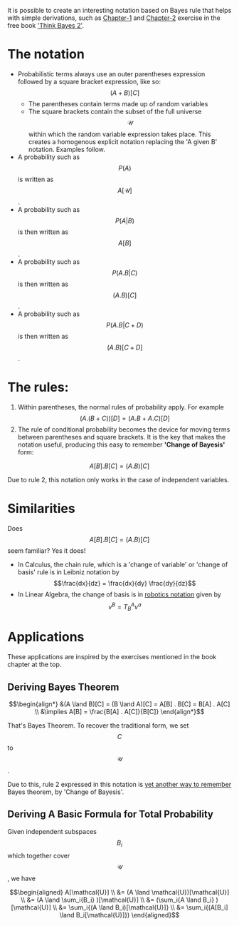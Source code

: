 <script type="text/javascript" id="MathJax-script" async
  src="https://cdn.jsdelivr.net/npm/mathjax@3/es5/tex-mml-chtml.js">
</script>

It is possible to create an interesting notation based on Bayes rule that helps with simple derivations, such as [Chapter-1](https://colab.research.google.com/github/AllenDowney/ThinkBayes2/blob/master/notebooks/chap01.ipynb) and [Chapter-2](https://colab.research.google.com/github/AllenDowney/ThinkBayes2/blob/master/notebooks/chap02.ipynb) exercise in the free book ['Think Bayes 2'](https://allendowney.github.io/ThinkBayes2/).

# The notation
  - Probabilistic terms always use an outer parentheses expression followed by a square bracket expression, like so: $$(A + B)[C]$$
    - The parentheses contain terms made up of random variables
    - The square brackets contain the subset of the full universe $$\mathcal{U}$$ within which the random variable expression takes place. This creates a homogenous explicit notation replacing the 'A given B' notation. Examples follow.
  - A probability such as $$P(A)$$ is written as $$A[\mathcal{U}]$$. 
  - A probability such as $$P(A | B)$$ is then written as $$A[B]$$.
  - A probability such as $$P(A.B | C)$$ is then written as $$(A . B)[C]$$.
  - A probability such as $$P(A.B | C+D)$$ is then written as $$(A . B)[C + D]$$.
 
# The rules:
  1. Within parentheses, the normal rules of probability apply. For example $$(A . (B + C))[D] =  (A . B + A . C)[D]$$
  2. The rule of conditional probability becomes the device for moving terms between parentheses and square brackets. It is the key that makes the notation useful, producing this easy to remember **'Change of Bayesis'** form:
  
  $$ A[B] . B[C] = (A . B)[C] $$

Due to rule 2, this notation only works in the case of independent variables. 

# Similarities

Does $$ A[B] . B[C] = (A . B)[C] $$ seem familiar? Yes it does!

* In Calculus, the chain rule, which is a 'change of variable' or 'change of basis' rule is in Leibniz notation by $$\frac{dx}{dz} = \frac{dx}{dy} \frac{dy}{dz}$$
* In Linear Algebra, the change of basis is in [robotics notation](https://www.cs.columbia.edu/~allen/F17/NOTES/frames2.pdf) given by $$v^B = T^A_B v^a$$

# Applications

These applications are inspired by the exercises mentioned in the book chapter at the top.

## Deriving Bayes Theorem

$$\begin{align*} 
&(A \land B)[C] = (B \land A)[C] = A[B] . B[C] = B[A] . A[C] 
\\ &\implies A[B] = \frac{B[A] . A[C]}{B[C]}
\end{align*}$$

That's Bayes Theorem. To recover the traditional form, we set $$C$$ to $$\mathcal{U}$$. 

Due to this, rule 2 expressed in this notation is [yet another way to remember](short-notes/2022-04-01-remember-bayes.md) Bayes theorem, by 'Change of Bayesis'.

## Deriving A Basic Formula for Total Probability

Given independent subspaces $$B_i$$ which together cover $$\mathcal{U}$$, we have

$$\begin{aligned} 
A[\mathcal{U}] 
\\ &= (A \land \mathcal{U})[\mathcal{U}] 
\\ &= (A \land \sum_i{B_i} )[\mathcal{U}] 
\\ &= (\sum_i{A \land B_i} )[\mathcal{U}] 
\\ &= \sum_i{(A \land B_i)[\mathcal{U}]}
\\ &= \sum_i{(A[B_i] \land B_i[\mathcal{U}]})
\end{aligned}$$
